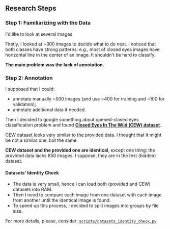 ## Research Steps
### Step 1: Familiarizing  with the Data
 I'd like to look at several images  

Firstly, I looked at ~300 images to decide what to do next.
I noticed that both classes have strong patterns: e.g., most of closed eyes
images have horizontal line in the center of an image. It shouldn't be hard to classify.

**The main problem was the lack of annotation.**

### Step 2: Annotation
I supposed that I could:
* annotate manually ~500 images (and use ~400 for training and ~100 for validation);
* annotate additional data if needed.

Then I decided to google something about opened-closed eyes classification problem and found
[**Closed Eyes In The Wild (CEW) dataset**](http://parnec.nuaa.edu.cn/_upload/tpl/02/db/731/template731/pages/xtan/ClosedEyeDatabases.html).

CEW dataset looks very similar to the provided data.
I thought that it might be not a similar one, but the same.

**CEW dataset and the provided one are identical**,
except one thing: the provided data lacks 850 images.
I suppose, they are in the test (hidden) dataset.

#### Datasets' Identity Check
* The data is very small, hence I can load both (provided and CEW) datasets into RAM.
* Then I need to compare each image from one dataset with each image from another 
  until the identical image is found.
* To speed up this process, I decided to split images into groups by file size.

For more details, please, consider: [`scripts/datasets_identity_check.py`](scripts/datasets_identity_check.py)

